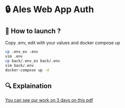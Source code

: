 # 🔒 Ales Web App Auth

## 🚀 How to launch ?
Copy .env, edit with your values and docker compose up  
```bash
cp .env_ex .env  
vim .env  
cp back/.env_ex back/.env  
vim back/.env  
docker-compose up -d  
```

## 🔍 Explaination
[You can see our work on 3 days on this pdf](ressources/rapport.pdf)
